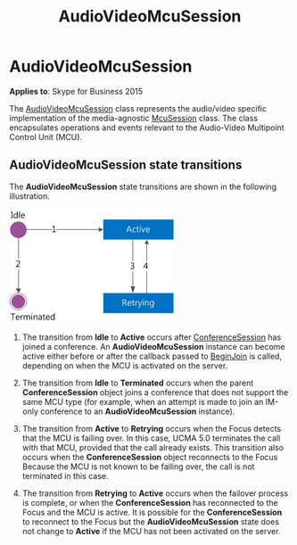﻿---
title: AudioVideoMcuSession
TOCTitle: AudioVideoMcuSession
ms:assetid: e22ada5b-ba71-4c0c-92dc-273c1b5ed185
ms:mtpsurl: https://msdn.microsoft.com/en-us/library/Dn466029(v=office.16)
ms:contentKeyID: 65239967
ms.date: 07/27/2015
mtps_version: v=office.16
---

# AudioVideoMcuSession


**Applies to**: Skype for Business 2015

The [AudioVideoMcuSession](https://msdn.microsoft.com/en-us/library/hh385298\(v=office.16\)) class represents the audio/video specific implementation of the media-agnostic [McuSession](https://msdn.microsoft.com/en-us/library/hh384975\(v=office.16\)) class. The class encapsulates operations and events relevant to the Audio-Video Multipoint Control Unit (MCU).

## AudioVideoMcuSession state transitions

The **AudioVideoMcuSession** state transitions are shown in the following illustration.

![InstantMessagingMcuSession state transitions](images/Dn466029.StateMach_McuSession(Office.16).jpg "InstantMessagingMcuSession state transitions")

1.  The transition from **Idle** to **Active** occurs after [ConferenceSession](https://msdn.microsoft.com/en-us/library/hh349315\(v=office.16\)) has joined a conference. An **AudioVideoMcuSession** instance can become active either before or after the callback passed to [BeginJoin](https://msdn.microsoft.com/en-us/library/hh349641\(v=office.16\)) is called, depending on when the MCU is activated on the server.

2.  The transition from **Idle** to **Terminated** occurs when the parent **ConferenceSession** object joins a conference that does not support the same MCU type (for example, when an attempt is made to join an IM-only conference to an **AudioVideoMcuSession** instance).

3.  The transition from **Active** to **Retrying** occurs when the Focus detects that the MCU is failing over. In this case, UCMA 5.0 terminates the call with that MCU, provided that the call already exists. This transition also occurs when the **ConferenceSession** object reconnects to the Focus Because the MCU is not known to be failing over, the call is not terminated in this case.

4.  The transition from **Retrying** to **Active** occurs when the failover process is complete, or when the **ConferenceSession** has reconnected to the Focus and the MCU is active. It is possible for the **ConferenceSession** to reconnect to the Focus but the **AudioVideoMcuSession** state does not change to **Active** if the MCU has not been activated on the server.

